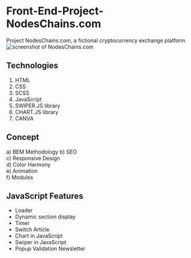 # Front-End-Project-NodesChains.com
Project NodesChains.com, a fictional cryptocurrency exchange platform
![screenshot of NodesChains.com](https://github.com/GMKRAKEN23/Front-End-Project-NodesChains.com/assets/149949090/1802c919-8048-439d-affd-84ed6da52003)

## Technologies 
1. HTML
2. CSS
3. SCSS
4. JavaScript
5. SWIPER.JS library
6. CHART.JS library
7. CANVA

## Concept 
a) BEM Methodology 
b) SEO  
c) Responsive Design    
d) Color Harmony  
e) Animation  
f) Modules

## JavaScript Features
- Loader
- Dynamic section display
- Timer
- Switch Article
- Chart in JavaScript
- Swiper in JavaScript
- Popup Validation Newsletter
